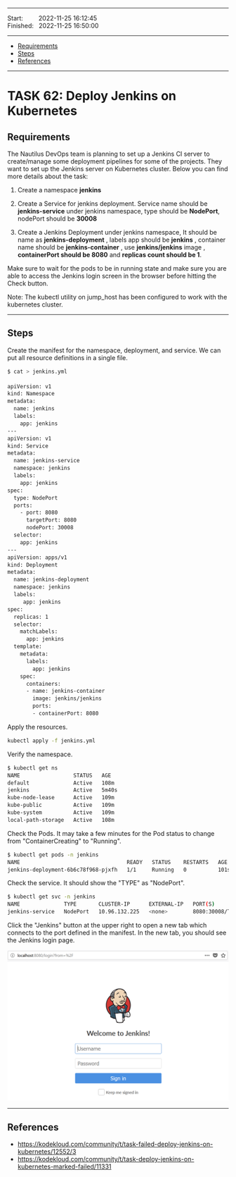 
------------------------------

Start: &nbsp;&nbsp;&nbsp;&nbsp;&nbsp;&nbsp;&nbsp;&nbsp;2022-11-25 16:12:45  
Finished: &nbsp;&nbsp;2022-11-25 16:50:00

------------------------------

- [Requirements](#requirements)
- [Steps](#steps)
- [References](#references)

------------------------------

# TASK 62: Deploy Jenkins on Kubernetes

## Requirements

The Nautilus DevOps team is planning to set up a Jenkins CI server to create/manage some deployment pipelines for some of the projects. They want to set up the Jenkins server on Kubernetes cluster. Below you can find more details about the task:

1) Create a namespace **jenkins**

2) Create a Service for jenkins deployment. Service name should be **jenkins-service** under jenkins namespace, type should be **NodePort**, nodePort should be **30008**

3) Create a Jenkins Deployment under jenkins namespace, It should be name as **jenkins-deployment** , labels app should be **jenkins** , container name should be **jenkins-container** , use **jenkins/jenkins** image , **containerPort should be 8080** and **replicas count should be 1**.

Make sure to wait for the pods to be in running state and make sure you are able to access the Jenkins login screen in the browser before hitting the Check button.

Note: The kubectl utility on jump_host has been configured to work with the kubernetes cluster.

------------------------------

## Steps

Create the manifest for the namespace, deployment, and service. 
We can put all resource definitions in a single file.


```bash
$ cat > jenkins.yml

apiVersion: v1
kind: Namespace
metadata:
  name: jenkins
  labels:
    app: jenkins
---
apiVersion: v1
kind: Service
metadata:
  name: jenkins-service
  namespace: jenkins
  labels:
    app: jenkins
spec:
  type: NodePort
  ports: 
    - port: 8080
      targetPort: 8080
      nodePort: 30008
  selector:
    app: jenkins
---
apiVersion: apps/v1
kind: Deployment
metadata:
  name: jenkins-deployment
  namespace: jenkins
  labels:
     app: jenkins
spec:
  replicas: 1
  selector:
    matchLabels:
      app: jenkins
  template:
    metadata:
      labels:
        app: jenkins
    spec:
      containers:
      - name: jenkins-container
        image: jenkins/jenkins
        ports:
        - containerPort: 8080
```

Apply the resources.

```bash
kubectl apply -f jenkins.yml 
```

Verify the namespace.

```bash
$ kubectl get ns
NAME                 STATUS   AGE
default              Active   108m
jenkins              Active   5m40s
kube-node-lease      Active   109m
kube-public          Active   109m
kube-system          Active   109m
local-path-storage   Active   108m 
```

Check the Pods. It may take a few minutes for the Pod status to change from "ContainerCreating" to "Running".

```bash
$ kubectl get pods -n jenkins
NAME                                  READY   STATUS    RESTARTS   AGE
jenkins-deployment-6b6c78f968-pjxfh   1/1     Running   0          101s
```

Check the service. It should show the "TYPE" as "NodePort".
```bash
$ kubectl get svc -n jenkins
NAME              TYPE       CLUSTER-IP      EXTERNAL-IP   PORT(S)          AGE
jenkins-service   NodePort   10.96.132.225   <none>        8080:30008/TCP   2m45s 
```

Click the "Jenkins" button at the upper right to open a new tab which connects to the port defined in the manifest. In the new tab, you should see the Jenkins login page.


![](../Images/task62-jenkins-login-page.png)  

------------------------------

## References

- https://kodekloud.com/community/t/task-failed-deploy-jenkins-on-kubernetes/12552/3
- https://kodekloud.com/community/t/task-deploy-jenkins-on-kubernetes-marked-failed/11331